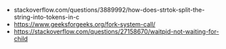- stackoverflow.com/questions/3889992/how-does-strtok-split-the-string-into-tokens-in-c
-  https://www.geeksforgeeks.org/fork-system-call/
- https://stackoverflow.com/questions/27158670/waitpid-not-waiting-for-child
